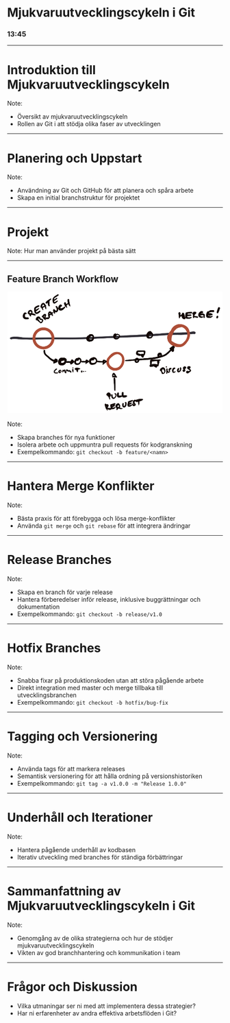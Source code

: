 # Mjukvaruutvecklingscykeln i Git
### 13:45

-----

# Introduktion till Mjukvaruutvecklingscykeln

Note:
- Översikt av mjukvaruutvecklingscykeln
- Rollen av Git i att stödja olika faser av utvecklingen

-----

# Planering och Uppstart

Note:
- Användning av Git och GitHub för att planera och spåra arbete
- Skapa en initial branchstruktur för projektet

---

# Projekt

Note:
Hur man använder projekt på bästa sätt

-----

## Feature Branch Workflow

![How branches are created and then merged](images/github-flow.png)

Note:
- Skapa branches för nya funktioner
- Isolera arbete och uppmuntra pull requests för kodgranskning
- Exempelkommando: `git checkout -b feature/<namn>`

-----

# Hantera Merge Konflikter

Note:
- Bästa praxis för att förebygga och lösa merge-konflikter
- Använda `git merge` och `git rebase` för att integrera ändringar

-----

# Release Branches

Note:
- Skapa en branch för varje release
- Hantera förberedelser inför release, inklusive buggrättningar och dokumentation
- Exempelkommando: `git checkout -b release/v1.0`

-----

# Hotfix Branches

Note:
- Snabba fixar på produktionskoden utan att störa pågående arbete
- Direkt integration med master och merge tillbaka till utvecklingsbranchen
- Exempelkommando: `git checkout -b hotfix/bug-fix`

-----

# Tagging och Versionering

Note:
- Använda tags för att markera releases
- Semantisk versionering för att hålla ordning på versionshistoriken
- Exempelkommando: `git tag -a v1.0.0 -m "Release 1.0.0"`

-----

# Underhåll och Iterationer

Note:
- Hantera pågående underhåll av kodbasen
- Iterativ utveckling med branches för ständiga förbättringar

-----

# Sammanfattning av Mjukvaruutvecklingscykeln i Git

Note:
- Genomgång av de olika strategierna och hur de stödjer mjukvaruutvecklingscykeln
- Vikten av god branchhantering och kommunikation i team

-----

# Frågor och Diskussion

- Vilka utmaningar ser ni med att implementera dessa strategier?
- Har ni erfarenheter av andra effektiva arbetsflöden i Git?
